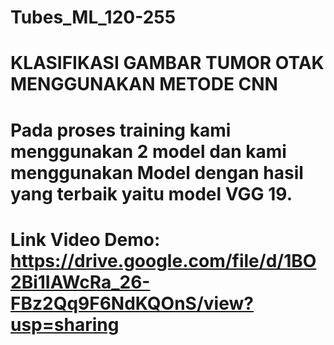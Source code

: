 # Tubes_ML_120-255
# KLASIFIKASI GAMBAR TUMOR OTAK MENGGUNAKAN METODE CNN
# Pada proses training kami menggunakan 2 model dan kami menggunakan Model dengan hasil yang terbaik yaitu model VGG 19.
# Link Video Demo: https://drive.google.com/file/d/1BO2Bi1IAWcRa_26-FBz2Qq9F6NdKQOnS/view?usp=sharing
